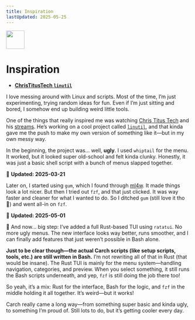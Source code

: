 ```yaml
---
title: Inspiration
lastUpdated: 2025-05-25
---
```


<img src="https://cdn-icons-png.flaticon.com/128/7119/7119415.png" width="50" />

# Inspiration

- **[ChrisTitusTech `linutil`](https://github.com/ChrisTitusTech/linutil/)**  

I love messing around with Linux and scripts. Most of the time, I’m just experimenting, trying random ideas for fun. Even if I’m just sitting and bored, I somehow end up building weird little tools.

One of the things that really inspired me was watching [Chris Titus Tech](https://www.youtube.com/@ChrisTitusTech) and his [streams](https://www.youtube.com/@TitusTechTalk). He’s working on a cool project called [`linutil`](https://github.com/ChrisTitusTech/linutil/), and that kinda gave me the push to make my own version of something like it—but in my own messy way.

In the beginning, the project was... well, **ugly**. I used `whiptail` for the menu. It worked, but it looked super old-school and felt kinda clunky. Honestly, it was just a basic shell script with a bunch of menus slapped together.

📅 **Updated: 2025-03-21**  

Later on, I started using `gum`, which I found through [ml4w](https://github.com/mylinuxforwork). It made things look a lot nicer. But then I tried out `fzf`, and that just clicked. It was way faster and cleaner for what I wanted to do. So I ditched `gum` (still love it tho 💖) and went all-in on `fzf`.

📅 **Updated: 2025-05-01**  

🦀 And now... big step: I’ve added a full Rust-based TUI using `ratatui`. No more ugly menus. The new interface looks way better, runs smoother, and I can finally add features that just weren’t possible in Bash alone.

**Just to be clear though—the actual Carch scripts (like setup scripts, tools, etc.) are still written in Bash.** I’m not rewriting all of that in Rust (that would be insane). The Rust TUI is mainly for the menu system—handling navigation, categories, and preview. When you select something, it still runs the Bash scripts underneath, and yep, `fzf` is still doing the job there too!

So yeah, it’s a mix: Rust for the interface, Bash for the logic, and `fzf` in the middle holding it all together. It’s weird—but it works!

Carch really came a long way—from something super basic and kinda ugly, to something I’m proud of. Still lots to do, but it’s getting cooler every day.
